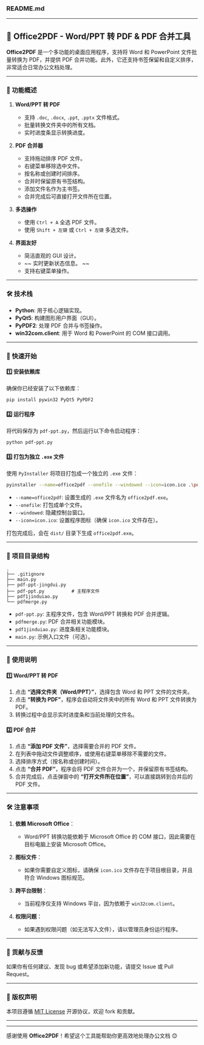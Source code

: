 ### **README.md**

---

## 📑 Office2PDF - Word/PPT 转 PDF & PDF 合并工具

**Office2PDF** 是一个多功能的桌面应用程序，支持将 Word 和 PowerPoint 文件批量转换为 PDF，并提供 PDF 合并功能。此外，它还支持书签保留和自定义排序，非常适合日常办公文档处理。

---

### 🚀 功能概述

1. **Word/PPT 转 PDF**
   - 支持 `.doc`, `.docx`, `.ppt`, `.pptx` 文件格式。
   - 批量转换文件夹中的所有文档。
   - 实时进度条显示转换进度。

2. **PDF 合并器**
   - 支持拖动排序 PDF 文件。
   - 右键菜单移除选中文件。
   - 按名称或创建时间排序。
   - 合并时保留原有书签结构。
   - 添加文件名作为主书签。
   - 合并完成后可直接打开文件所在位置。

3. **多选操作**
   - 使用 `Ctrl + A` 全选 PDF 文件。
   - 使用 `Shift + 左键` 或 `Ctrl + 左键` 多选文件。

4. **界面友好**
   - 简洁直观的 GUI 设计。
   - ~~  实时更新状态信息。 ~~
   - 支持右键菜单操作。

---

### 🛠 技术栈

- **Python**: 用于核心逻辑实现。
- **PyQt5**: 构建图形用户界面（GUI）。
- **PyPDF2**: 处理 PDF 合并与书签操作。
- **win32com.client**: 用于 Word 和 PowerPoint 的 COM 接口调用。

---

### 🏁 快速开始

#### 1️⃣ 安装依赖库

确保你已经安装了以下依赖库：

```bash
pip install pywin32 PyQt5 PyPDF2
```

#### 2️⃣ 运行程序

将代码保存为 `pdf-ppt.py`，然后运行以下命令启动程序：

```bash
python pdf-ppt.py
```

#### 3️⃣ 打包为独立 `.exe` 文件

使用 `PyInstaller` 将项目打包成一个独立的 `.exe` 文件：

```bash
pyinstaller --name=office2pdf --onefile --windowed --icon=icon.ico .\pdf-ppt.py
```

- `--name=office2pdf`: 设置生成的 `.exe` 文件名为 `office2pdf.exe`。
- `--onefile`: 打包成单个文件。
- `--windowed`: 隐藏控制台窗口。
- `--icon=icon.ico`: 设置程序图标（确保 `icon.ico` 文件存在）。

打包完成后，会在 `dist/` 目录下生成 `office2pdf.exe`。

---

### 📂 项目目录结构

```
.
├── .gitignore
├── main.py
├── pdf-ppt-jingdui.py
├── pdf-ppt.py          # 主程序文件
├── pdf1jinduiao.py
└── pdfmerge.py
```

- `pdf-ppt.py`: 主程序文件，包含 Word/PPT 转换和 PDF 合并逻辑。
- `pdfmerge.py`: PDF 合并相关功能模块。
- `pdf1jinduiao.py`: 进度条相关功能模块。
- `main.py`: 示例入口文件（可选）。

---

### 🎯 使用说明

#### 1️⃣ Word/PPT 转 PDF

1. 点击 **“选择文件夹（Word/PPT）”**，选择包含 Word 和 PPT 文件的文件夹。
2. 点击 **“转换为 PDF”**，程序会自动将文件夹中的所有 Word 和 PPT 文件转换为 PDF。
3. 转换过程中会显示实时进度条和当前处理的文件名。

#### 2️⃣ PDF 合并

1. 点击 **“添加 PDF 文件”**，选择需要合并的 PDF 文件。
2. 在列表中拖动文件调整顺序，或使用右键菜单移除不需要的文件。
3. 选择排序方式（按名称或创建时间）。
4. 点击 **“合并 PDF”**，程序会将 PDF 文件合并为一个，并保留原有书签结构。
5. 合并完成后，点击弹窗中的 **“打开文件所在位置”**，可以直接跳转到合并后的 PDF 文件。

---

### 🛠 注意事项

1. **依赖 Microsoft Office**：
   - Word/PPT 转换功能依赖于 Microsoft Office 的 COM 接口，因此需要在目标电脑上安装 Microsoft Office。

2. **图标文件**：
   - 如果你需要自定义图标，请确保 `icon.ico` 文件存在于项目根目录，并且符合 Windows 图标规范。

3. **跨平台限制**：
   - 当前程序仅支持 Windows 平台，因为依赖于 `win32com.client`。

4. **权限问题**：
   - 如果遇到权限问题（如无法写入文件），请以管理员身份运行程序。

---

### 🤝 贡献与反馈

如果你有任何建议、发现 bug 或希望添加新功能，请提交 Issue 或 Pull Request。

---

### 📜 版权声明

本项目遵循 [MIT License](LICENSE) 开源协议，欢迎 fork 和贡献。

---


---

感谢使用 **Office2PDF**！希望这个工具能帮助你更高效地处理办公文档 😊
